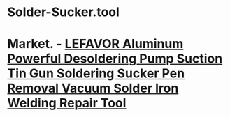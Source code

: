 # Solder-Sucker.tool
# Market. - [LEFAVOR Aluminum Powerful Desoldering Pump Suction Tin Gun Soldering Sucker Pen Removal Vacuum Solder Iron Welding Repair Tool](https://www.aliexpress.us/item/3256805371976353.html)

